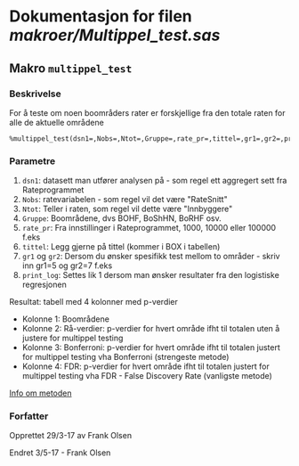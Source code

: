 
# Dokumentasjon for filen *makroer/Multippel_test.sas*


## Makro `multippel_test`

### Beskrivelse

For å teste om noen boområders rater er forskjellige fra den totale raten for alle de aktuelle områdene
```
%multippel_test(dsn1=,Nobs=,Ntot=,Gruppe=,rate_pr=,tittel=,gr1=,gr2=,print_log=);
```

### Parametre

1. `dsn1`: datasett man utfører analysen på - som regel ett aggregert sett fra Rateprogrammet
2. `Nobs`: ratevariabelen - som regel vil det være "RateSnitt"
3. `Ntot`: Teller i raten, som regel vil dette være "Innbyggere"
4. `Gruppe`: Boområdene, dvs BOHF, BoShHN, BoRHF osv.
5. `rate_pr`: Fra innstillinger i Rateprogrammet, 1000, 10000 eller 100000 f.eks
6. `tittel`: Legg gjerne på tittel (kommer i BOX i tabellen)
7. `gr1` og `gr2`: Dersom du ønsker spesifikk test mellom to områder - skriv inn gr1=5 og gr2=7 f.eks
8. `print_log`: Settes lik 1 dersom man ønsker resultater fra den logistiske regresjonen

Resultat: tabell med 4 kolonner med p-verdier
- Kolonne 1: Boområdene
- Kolonne 2: Rå-verdier: p-verdier for hvert område ifht til totalen uten å justere for multippel testing
- Kolonne 3: Bonferroni: p-verdier for hvert område ifht til totalen justert for multippel testing vha Bonferroni (strengeste metode)
- Kolonne 4: FDR: p-verdier for hvert område ifht til totalen justert for multippel testing vha FDR - False Discovery Rate (vanligste metode)

[Info om metoden](http://support.sas.com/kb/22/571.html)

### Forfatter

Opprettet 29/3-17 av Frank Olsen

Endret 3/5-17 - Frank Olsen
